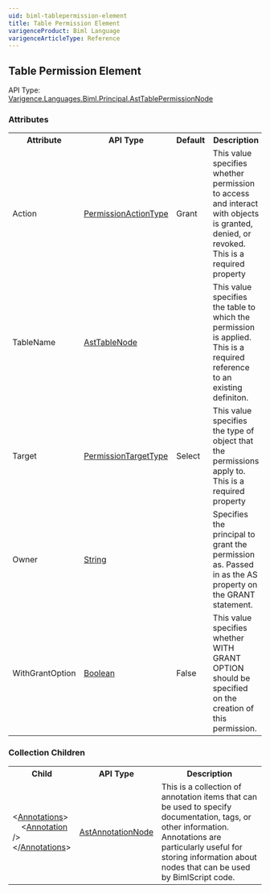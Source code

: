 ```yaml
---
uid: biml-tablepermission-element
title: Table Permission Element
varigenceProduct: Biml Language
varigenceArticleType: Reference
---
```

## Table Permission Element<div class="AssemblyInfoGroup"><div class="CrossReferenceGroup"><div class="CrossReferenceHeader">API Type:</div><div class="CrossReferenceValue"><a href="../api-reference/Varigence.Languages.Biml.Principal.AstTablePermissionNode.html">Varigence.Languages.Biml.Principal.AstTablePermissionNode</a></div></div></div><div class="AttributeGroup"><h3>Attributes</h3><table id="AttributeList" class="AttributeList"><tbody><tr><th class="AttributeNameColumnHeader">Attribute</th><th class="AttributeTypeColumnHeader">API Type</th><th class="AttributeDefaultColumnHeader">Default</th><th class="AttributeSummaryColumnHeader">Description</th></tr><tr class="ad0"><td class="AttributeName">Action</td><td class="AttributeType"><a href="../api-reference/Varigence.Languages.Biml.PermissionActionType.html">PermissionActionType</a></td><td class="AttributeDefault">Grant</td><td class="AttributeSummary"><div class ="SummaryItem">This value specifies whether permission to access and interact with objects is granted, denied, or revoked.</div> This is a required property</td></tr><tr class="ad1"><td class="AttributeName">TableName</td><td class="AttributeType"><a href="../api-reference/Varigence.Languages.Biml.Table.AstTableNode.html">AstTableNode</a></td><td class="AttributeDefault">&nbsp;</td><td class="AttributeSummary"><div class ="SummaryItem">This value specifies the table to which the permission is applied.</div> This is a required reference to an existing definiton.</td></tr><tr class="ad0"><td class="AttributeName">Target</td><td class="AttributeType"><a href="../api-reference/Varigence.Languages.Biml.PermissionTargetType.html">PermissionTargetType</a></td><td class="AttributeDefault">Select</td><td class="AttributeSummary"><div class ="SummaryItem">This value specifies the type of object that the permissions apply to.</div> This is a required property</td></tr><tr class="ad1"><td class="AttributeName">Owner</td><td class="AttributeType"><a href="https://msdn.microsoft.com/en-us/library/System.String.aspx">String</a></td><td class="AttributeDefault">&nbsp;</td><td class="AttributeSummary"><div class ="SummaryItem">Specifies the principal to grant the permission as. Passed in as the AS property on the GRANT statement.</div> </td></tr><tr class="ad0"><td class="AttributeName">WithGrantOption</td><td class="AttributeType"><a href="https://msdn.microsoft.com/en-us/library/System.Boolean.aspx">Boolean</a></td><td class="AttributeDefault">False</td><td class="AttributeSummary"><div class ="SummaryItem">This value specifies whether WITH GRANT OPTION should be specified on the creation of this permission.</div> </td></tr></tbody></table></div><div class="ChildGroup">### Collection Children<table id="ChildList" class="ChildList"><tbody><tr><th class="ChildNameColumnHeader">Child</th><th class="ChildTypeColumnHeader">API Type</th><th class="ChildSummaryColumnHeader">Description</th></tr><tr class="cd0"><td class="ChildName"><span class="punc">&lt;</span><a href=Varigence.Languages.Biml.AstNode_Annotations.html">Annotations</a><span class="punc">&gt;</span><br />&nbsp;&nbsp;&nbsp;&nbsp;<span class="punc">&lt;</span><a href=Varigence.Languages.Biml.AstAnnotationNode.html">Annotation</a> <span class="punc">/&gt;</span><br /><span class="punc">&lt;/</span><a href=Varigence.Languages.Biml.AstNode_Annotations.html">Annotations</a><span class="punc">&gt;</span></td><td class="ChildType"><a href="../api-reference/Varigence.Languages.Biml.AstAnnotationNode.html">AstAnnotationNode</a></td><td class="ChildSummary"><div class ="SummaryItem">This is a collection of annotation items that can be used to specify documentation, tags, or other information.  Annotations are particularly useful for storing information about nodes that can be used by BimlScript code.</div> </td></tr></tbody></table></div>